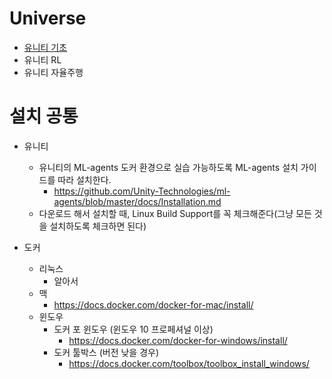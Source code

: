 # Universe
* [유니티 기초](/UnityBasic/README.md) 
* 유니티 RL 
* 유니티 자율주행

# 설치 공통
* 유니티
  - 유니티의 ML-agents 도커 환경으로 실습 가능하도록 ML-agents 설치 가이드를 따라 설치한다.
    - https://github.com/Unity-Technologies/ml-agents/blob/master/docs/Installation.md
  - 다운로드 해서 설치할 때, Linux Build Support를 꼭 체크해준다(그냥 모든 것을 설치하도록 체크하면 된다)
  
* 도커
  * 리눅스
    - 알아서
  * 맥
    - https://docs.docker.com/docker-for-mac/install/
  * 윈도우
    - 도커 포 윈도우 (윈도우 10 프로페셔널 이상)
      - https://docs.docker.com/docker-for-windows/install/
    - 도커 툴박스 (버전 낮을 경우)
      - https://docs.docker.com/toolbox/toolbox_install_windows/



